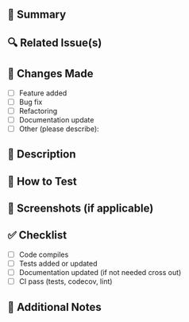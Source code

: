 
## 📌 Summary

<!-- A brief summary of the changes introduced in this PR -->

## 🔍 Related Issue(s)

<!-- Link to any related issues or tickets -->

## 🧪 Changes Made

- [ ] Feature added
- [ ] Bug fix
- [ ] Refactoring
- [ ] Documentation update
- [ ] Other (please describe):

## 📝 Description

<!-- Detailed description of what was changed and why -->

## 🧪 How to Test

<!-- Steps to test this PR locally -->

## 📸 Screenshots (if applicable)

<!-- Add screenshots or recordings (e.g. GIFs) to help reviewers -->

## ✅ Checklist
- [ ] Code compiles
- [ ] Tests added or updated
- [ ] Documentation updated (if not needed cross out)
- [ ] CI pass (tests, codecov, lint)

## 📎 Additional Notes

<!-- Any other context or information reviewers should know -->
